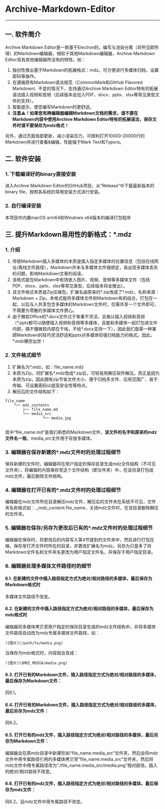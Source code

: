 # Archive-Markdown-Editor

---

## 一. 软件简介
Archive Markdown Editor是一款基于Electron的，编写与渲染分离（非所见即所得）的Markdown编辑器，相较于其他Markdown编辑器，Archive Markdown Editor具有其他编辑器所没有的特性。如：
1. 独创性推出基于Markdown的拓展格式：mdz。可方便进行多媒体归档，设置密码等操作。
2. 在遵循原有Markdown语法规范（CommonMark和GitHub Flavored Markdown）不变的情况下，支持通过Archive Markdown Editor特有的拓展语法插入视频和音频（后续版本会加入PDF、docx、pptx、xlsx等常见类型文件的支持）。
3. 智能提示，使您编写Markdown时更舒适。
4. **注意⚠️！如果您有跨编辑器编辑Markdown文档的需求，请不要在Markdown内容中使用Archive Markdown Editor特有的拓展语法，保存文件时请不要保存为mdz格式！**

另外，通过页面局部更新，减小渲染压力，可顺利打开10000-20000行的Markdown并进行查看&编辑，性能强于Mark Text和Typora。

## 二. 软件安装
### 1. 下载编译好的binary直接安装
进入Archive Markdown Editor的GitHub项目，从“Release”中下载最新版本的binary file，按照各系统的常用安装方式进行安装。

### 2. 自行编译安装
本项目中内置macOS arm64和Windows x64版本的编译打包程序

## 三. 提升Markdown易用性的新格式：*.mdz

### 1. 介绍
1. 传统Markdown插入多媒体的本质是插入指定多媒体的位置信息（包括在线网址/离线文件路径），Markdown并未与多媒体文件强绑定，易出现多媒体丢失的问题，影响Markdown文章的阅读。
2. 该格式能在Markdown中有效嵌入图片、视频、音频等多媒体文件（包括PDF、docx、pptx、xlsx等常见类型，后续版本将会推出）。
3. 该文件格式本质是Zip压缩包，扩展名由原来的*.zip改成了*.mdz，名称来源：Markdown + Zip。本格式能将多媒体文件和Markdown有机结合，打包在一起，以后与人共享包含多媒体的Markdown文件时，仅需共享一个文件即可，不需要为零散的多媒体文件费心。
4. 由于微软Office的*.docx文件过于笨重不灵活，且难以插入视频和音频（\*.pptx都可以随便插入视频和音频等多媒体，且能和多媒体一起打包进文件内部，搞不懂微软内部在干啥，不给\*.docx支持一下），因此我们亟需一种兼顾Markdown的轻巧灵活舒适和pptx对多媒体较强归档能力的格式。因此，*.mdz横空出世！

### 2. 文件格式细节
1. 扩展名为*.mdz，如：file_name.mdz
2. 本质为Zip，将扩展名*.mdz改成*.zip后，可轻易用解压软件解压。而正是因为本质为zip，因此拥有zip节省文件大小、便于归档多文件、应用范围广、易于传输、可设置密码以提高安全性等特点。
3. 解压后的文件结构如下：

```text
file_name
    └── mdz_contents
        ├── file_name.md
        └── media_src
                 └── media.jpg
    
```
其中“file_name.md”是我们熟悉的Markdown文件，**该文件的名字和原来的mdz文件名一致**。media_src文件用于存放多媒体。

### 3. 编辑器在保存新建的*.mdz文件时的处理过程细节
保存新建的文件时，编辑器将在用户指定的保存目录生成mdz文件结构（不可见文件夹），将编辑的内容保存至这个文件结构（即文件夹）中，在该目录打包成mdz文件，最后删除文件结构。

### 4. 编辑器在打开已有的*.mdz文件时的处理过程细节
编辑器在mdz文件所在目录解压mdz文件，解压后的文件夹在系统不可见，文件夹名称格式如：._mdz_content.file_name，关闭mdz文件时，在该目录删除解压的文件夹。

### 5. 编辑器在保存/另存为更改后已有的*.mdz文件时的处理过程细节
编辑器在保存时，将更改后的内容写入第4节提到的文件夹中，然后进行打包压缩，保存至打开文件时所在的目录，并更改扩展名为mdz。另存为只是多了将Markdown文件名和文件夹名更改为用户指定文件名，并保存于用户指定目录。

### 6. 编辑器处理多媒体文件路径时的细节
#### 6.1. 在新建的文件中插入路径指定方式为绝对/相对路径的多媒体，最后保存为Markdown格式时
多媒体文件路径不改变。
#### 6.2. 在新建的文件中插入路径指定方式为绝对/相对路径的多媒体，最后保存为mdz格式时
编辑器将多媒体拷贝至用户指定的保存目录生成的mdz文件结构中，并将多媒体文件路径自动改为mdz专属多媒体文件路径，如：
```text
![图片](/path/to/media.png)
```
当保存为mdz格式时，内容就会变成：
```text
![图片]($MDZ_MEDIA/media.png)
```
#### 6.3. 打开已有的Markdown文件，插入路径指定方式为绝对/相对路径的多媒体，最后保存为Markdown文件：
同6.1。
#### 6.4. 打开已有的Markdown文件，插入路径指定方式为绝对/相对路径的多媒体，最后另存为mdz文件：
同6.2。
#### 6.5. 打开已有的mdz文件，插入路径指定方式为绝对/相对路径的多媒体，最后另存为Markdown文件：
编辑器会在原mdz目录中新建形如“file_name.media_src”文件夹，然后会将mdz文件中用专属路径引用的多媒体拷贝至“file_name.media_src”文件夹，然后将mdz文件中用专属路径改为“./file_name.media_src/media.png”相对路径。插入的绝对/相对路径不改变。
#### 6.6. 打开已有的mdz文件，插入路径指定方式为绝对/相对路径的多媒体，最后保存为mdz文件：
同6.2，且mdz文件中用专属路径不改变。
